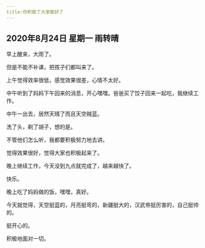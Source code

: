 ```yaml
---
title:你积极了大家都好了
---
```


## 2020年8月24日 星期一 雨转晴

早上醒来，大雨了。

但是不能不补课，把孩子们都叫来了。

上午觉得效率很低，感觉效果很差，心情不太好。

中午听到了妈妈下午回来的消息，开心嘿嘿。爸爸买了饺子回来一起吃，我继续工作。

中午一出去，居然天晴了而且天空贼蓝。

洗了头，剃了胡子，想的是。

不管他们怎么听，我都要积极努力地去讲。

觉得效果很好，觉得大家也积极起来了。

晚上继续工作，今天没到九点就完成了，越来越快了。

快乐。

晚上吃了妈妈做的饭，嘿嘿，真好。

今天就觉得，天空挺蓝的，月亮挺弯的，新疆挺大的，汉武帝挺厉害的，自己挺帅的。

挺开心的。

积极地面对一切。

